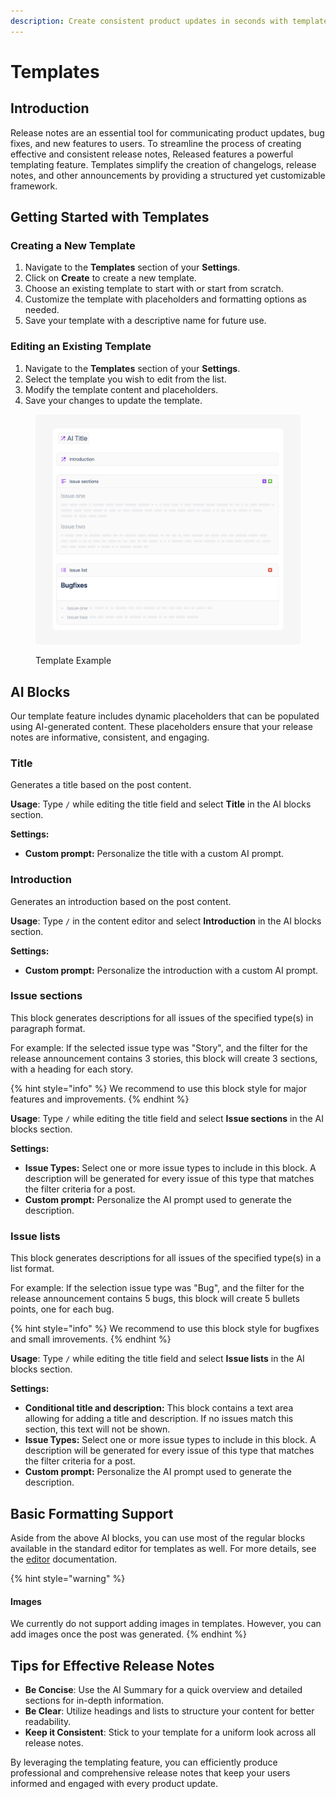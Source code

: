 ```yaml
---
description: Create consistent product updates in seconds with templates.
---
```


# Templates

## Introduction

Release notes are an essential tool for communicating product updates, bug fixes, and new features to users. To streamline the process of creating effective and consistent release notes, Released features a powerful templating feature. Templates simplify the creation of changelogs, release notes, and other announcements by providing a structured yet customizable framework.

## Getting Started with Templates

### Creating a New Template

1. Navigate to the **Templates** section of your **Settings**.
2. Click on **Create** to create a new template.
3. Choose an existing template to start with or start from scratch.
4. Customize the template with placeholders and formatting options as needed.
5. Save your template with a descriptive name for future use.

### Editing an Existing Template

1. Navigate to the **Templates** section of your **Settings**.
2. Select the template you wish to edit from the list.
3. Modify the template content and placeholders.
4. Save your changes to update the template.

<figure><img src="../../.gitbook/assets/Template.png" alt=""><figcaption><p>Template Example</p></figcaption></figure>

## AI Blocks

Our template feature includes dynamic placeholders that can be populated using AI-generated content. These placeholders ensure that your release notes are informative, consistent, and engaging.

### Title

Generates a title based on the post content.&#x20;

**Usage**: Type `/` while editing the title field and select **Title** in the AI blocks section.&#x20;

**Settings:**

* **Custom prompt:** Personalize the title with a custom AI prompt. &#x20;

### Introduction

Generates an introduction based on the post content.&#x20;

**Usage**: Type `/` in the content editor and select **Introduction** in the AI blocks section.&#x20;

**Settings:**

* **Custom prompt:** Personalize the introduction with a custom AI prompt. &#x20;

### Issue sections

This block generates descriptions for all issues of the specified type(s) in paragraph format.&#x20;

For example: If the selected issue type was "Story", and the filter for the release announcement contains 3 stories, this block will create 3 sections, with a heading for each story.&#x20;

{% hint style="info" %}
We recommend to use this block style for major features and improvements.
{% endhint %}

**Usage**: Type `/` while editing the title field and select **Issue sections** in the AI blocks section.&#x20;

**Settings:**

* **Issue Types:** Select one or more issue types to include in this block. A description will be generated for every issue of this type that matches the filter criteria for a post.&#x20;
* **Custom prompt:** Personalize the AI prompt used to generate the description.  &#x20;

### Issue lists

This block generates descriptions for all issues of the specified type(s) in a list format.&#x20;

For example: If the selection issue type was "Bug", and the filter for the release announcement contains 5 bugs, this block will create 5 bullets points, one for each bug.&#x20;

{% hint style="info" %}
We recommend to use this block style for bugfixes and small imrovements.&#x20;
{% endhint %}

**Usage**: Type `/` while editing the title field and select **Issue lists** in the AI blocks section.&#x20;

**Settings:**

* **Conditional title and description:** This block contains a text area allowing for adding a title and description. If no issues match this section, this text will not be shown.&#x20;
* **Issue Types:** Select one or more issue types to include in this block. A description will be generated for every issue of this type that matches the filter criteria for a post.&#x20;
* **Custom prompt:** Personalize the AI prompt used to generate the description.  &#x20;

## Basic Formatting Support

Aside from the above AI blocks, you can use most of the regular blocks available in the standard editor for templates as well. For more details, see the [editor](../editor/ "mention") documentation.

{% hint style="warning" %}
#### Images

We currently do not support adding images in templates. However, you can add images once the post was generated.&#x20;
{% endhint %}

## Tips for Effective Release Notes

* **Be Concise**: Use the AI Summary for a quick overview and detailed sections for in-depth information.
* **Be Clear**: Utilize headings and lists to structure your content for better readability.
* **Keep it Consistent**: Stick to your template for a uniform look across all release notes.

By leveraging the templating feature, you can efficiently produce professional and comprehensive release notes that keep your users informed and engaged with every product update.
